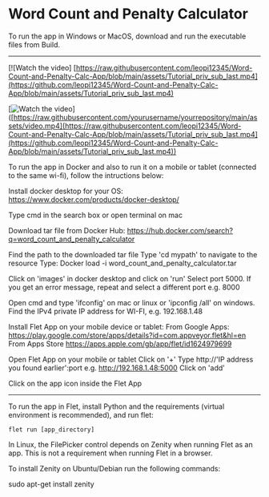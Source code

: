 # Word Count and Penalty Calculator

To run the app in Windows or MacOS, download and run the executable files from Build.

-----------------------------------------------------------------------------------------------------
[![Watch the video]
[https://raw.githubusercontent.com/leopi12345/Word-Count-and-Penalty-Calc-App/blob/main/assets/Tutorial_priv_sub_last.mp4](https://github.com/leopi12345/Word-Count-and-Penalty-Calc-App/blob/main/assets/Tutorial_priv_sub_last.mp4)

[![Watch the video](https://raw.githubusercontent.com/yourusername/yourrepository/main/assets/thumbnail.jpg)]([https://raw.githubusercontent.com/yourusername/yourrepository/main/assets/video.mp4](https://raw.githubusercontent.com/leopi12345/Word-Count-and-Penalty-Calc-App/blob/main/assets/Tutorial_priv_sub_last.mp4](https://github.com/leopi12345/Word-Count-and-Penalty-Calc-App/blob/main/assets/Tutorial_priv_sub_last.mp4))

To run the app in Docker and also to run it on a mobile or tablet (connected to the same wi-fi), follow the intructions below:

Install docker desktop for your OS: https://www.docker.com/products/docker-desktop/

Type cmd in the search box or open terminal on mac

Download tar file from Docker Hub:
https://hub.docker.com/search?q=word_count_and_penalty_calculator

Find the path to the downloaded tar file
Type 'cd mypath' to navigate to the resource
Type:
Docker load -i word_count_and_penalty_calculator.tar

Click on 'images' in docker desktop and click on 'run'
Select port 5000. If you get an error message, repeat and select a different port e.g. 8000

Open cmd and type 'ifconfig' on mac or linux or 'ipconfig /all' on windows. Find the IPv4 private IP address for WI-FI, e.g. 192.168.1.48

Install Flet App on your mobile device or tablet:
From Google Apps: https://play.google.com/store/apps/details?id=com.appveyor.flet&hl=en
From Apps Store https://apps.apple.com/gb/app/flet/id1624979699

Open Flet App on your mobile or tablet
Click on '+'
Type http://'IP address you found earlier':port 
e.g. http://192.168.1.48:5000 
Click on 'add'

Click on the app icon inside the Flet App

-----------------------------------------------------------------------------------------------------

To run the app in Flet, install Python and the requirements (virtual environment is recommended), and run flet:

```
flet run [app_directory]

```

In Linux, the FilePicker control depends on Zenity when running Flet as an app. This is not a requirement when running Flet in a browser.

To install Zenity on Ubuntu/Debian run the following commands:

sudo apt-get install zenity
